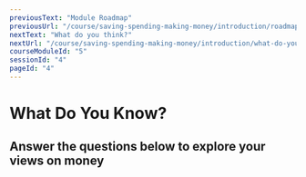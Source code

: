 ```yaml
---
previousText: "Module Roadmap"
previousUrl: "/course/saving-spending-making-money/introduction/roadmap"
nextText: "What do you think?"
nextUrl: "/course/saving-spending-making-money/introduction/what-do-you-think"
courseModuleId: "5"
sessionId: "4"
pageId: "4"
---
```



# What Do You Know?
## Answer the questions below to explore your views on money

<sparkle-quiz question-id="201"></sparkle-quiz>
<sparkle-quiz question-id="202"></sparkle-quiz>
<sparkle-quiz question-id="203"></sparkle-quiz>
<sparkle-quiz question-id="204"></sparkle-quiz>
